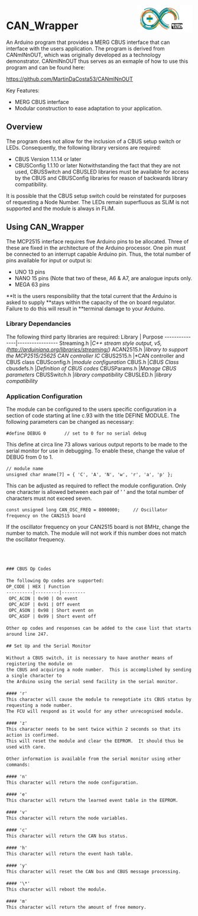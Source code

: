 <img align="right" src="arduino_cbus_logo.png"  width="150" height="75">

# CAN_Wrapper

An Arduino program that provides a MERG CBUS interface that can interface with the users
application.  The program is derived from CANmINnOUT, which was originally developed as
a technology demonstrator. CANmINnOUT thus serves as an exmaple of how to use this program
and can be found here:

https://github.com/MartinDaCosta53/CANmINnOUT

Key Features:
- MERG CBUS interface
- Modular construction to ease adaptation to your application.

## Overview

The program does not allow for the inclusion of a CBUS setup switch or LEDs. Consequently,
the following library versions are required:
- CBUS Version 1.1.14 or later
- CBUSConfig 1.1.10 or later
Notwithstanding the fact that they are not used, CBUSSwitch and CBUSLED libraries must be 
available for access by the CBUS and CBUSConfig libraries for reason of backwards library
compatibility.

It is possible that the CBUS setup switch could be reinstated for purposes of requesting a
Node Number.  The LEDs remain superfluous as SLiM is not supported and the module is always
in FLiM.

## Using CAN_Wrapper

The MCP2515 interface requires five Arduino pins to be allocated. Three of these are fixed
in the architecture of the Arduino processor. One pin must be connected to an interrupt
capable Arduino pin. Thus, the total number of pins available for input or output is:
- UNO  13 pins
- NANO 15 pins (Note that two of these, A6 & A7, are analogue inputs only.
- MEGA 63 pins

**It is the users responsibility that the total current that the Arduino is asked to supply 
**stays within the capacity of the on board regulator.  Failure to do this will result in 
**terminal damage to your Arduino.

### Library Dependancies

The following third party libraries are required:
Library | Purpose
---------------|-----------------
Streaming.h  |*C++ stream style output, v5, (http://arduiniana.org/libraries/streaming/)*
ACAN2515.h   |*library to support the MCP2515/25625 CAN controller IC*
CBUS2515.h   |*CAN controller and CBUS class
CBUSconfig.h |*module configuration*
CBUS.h       |*CBUS Class*
cbusdefs.h   |*Definition of CBUS codes*
CBUSParams.h   |*Manage CBUS parameters*
CBUSSwitch.h   |*library compatibility*
CBUSLED.h      |*library compatibility*

### Application Configuration

The module can be configured to the users specific configuration in a section of code 
starting at line c.93 with the title DEFINE MODULE. The following parameters can be changed 
as necessary:
```
#define DEBUG 0       // set to 0 for no serial debug
```
This define at circa line 73 allows various output reports to be made to the serial monitor 
for use in debugging.  To enable these, change the value of DEBUG from 0 to 1.

```
// module name
unsigned char mname[7] = { 'C', 'A', 'N', 'w', 'r', 'a', 'p' };
```
This can be adjusted as required to reflect the module configuration.  Only one character is allowed between 
each pair of ' ' and the total number of characters must not exceed seven.

```
const unsigned long CAN_OSC_FREQ = 8000000;     // Oscillator frequency on the CAN2515 board
```
If the oscillator frequency on your CAN2515 board is not 8MHz, change the number to match. The 
module will not work if this number does not match the oscillator frequency.

```



### CBUS Op Codes

The following Op codes are supported:
OP_CODE | HEX | Function
----------|---------|---------
 OPC_ACON | 0x90 | On event
 OPC_ACOF | 0x91 | Off event
 OPC_ASON | 0x98 | Short event on
 OPC_ASOF | 0x99 | Short event off

Other op codes and responses can be added to the case list that starts around line 247.
 
## Set Up and the Serial Monitor

Without a CBUS switch, it is necessary to have another means of registering the module on 
the CBUS and acquiring a node number.  This is accomplished by sending a single character to 
the Arduino using the serial send facility in the serial monitor.

#### 'r'
This character will cause the module to renegotiate its CBUS status by requesting a node number.
The FCU will respond as it would for any other unrecognised module.

#### 'z'
This character needs to be sent twice within 2 seconds so that its action is confirmed.
This will reset the module and clear the EEPROM.  It should thus be used with care.

Other information is available from the serial monitor using other commands:

#### 'n'
This character will return the node configuration.

#### 'e'
This character will return the learned event table in the EEPROM.

#### 'v'
This character will return the node variables.

#### 'c'
This character will return the CAN bus status.

#### 'h'
This character will return the event hash table.

#### 'y'
This character will reset the CAN bus and CBUS message processing.

#### '\*'
This character will reboot the module.

#### 'm'
This character will return the amount of free memory. 
 
